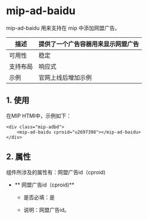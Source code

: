 # mip-ad-baidu

mip-ad-baidu 用来支持在 mip 中添加网盟广告。

描述|提供了一个广告容器用来显示网盟广告
----|----
可用性|稳定
支持布局| 响应式
示例|官网上线后增加示例

## 1. 使用

在MIP HTMl中，示例如下：

```
<div class="mip-adbd">
    <mip-ad-baidu cproid="u2697398"></mip-ad-baidu>
</div>
```
## 2. 属性

组件所涉及的属性有：网盟广告id（cproid)

- ** 网盟广告id（cproid)**

    - 是否必填：是

    - 说明：网盟广告id。



